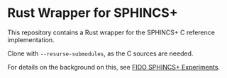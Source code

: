 # Rust Wrapper for SPHINCS+
This repository contains a Rust wrapper for the SPHINCS+ C reference implementation.

Clone with `--resurse-submodules`, as the C sources are needed.

For details on the background on this, see [FIDO SPHINCS+ Experiments](https://github.com/rugo/fido-sphincs-experiments).